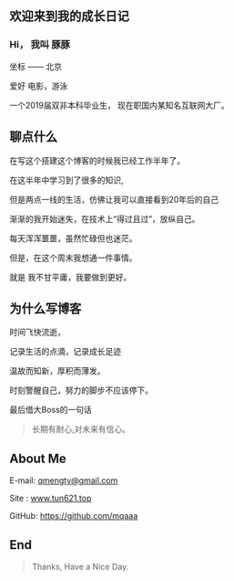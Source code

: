 ## 欢迎来到我的成长日记

<!-- For full documentation visit [mkdocs.org](http://mkdocs.org). -->
### Hi， 我叫 豚豚
坐标 —— 北京

爱好 电影，游泳

一个2019届双非本科毕业生，
现在职国内某知名互联网大厂。

## 聊点什么
在写这个搭建这个博客的时候我已经工作半年了。

在这半年中学习到了很多的知识,

但是两点一线的生活，仿佛让我可以直接看到20年后的自己

渐渐的我开始迷失，在技术上“得过且过”，放纵自己。

每天浑浑噩噩，虽然忙碌但也迷茫。

但是，在这个周末我想通一件事情。

就是 我不甘平庸，我要做到更好。

## 为什么写博客

时间飞快流逝，

记录生活的点滴，记录成长足迹

温故而知新，厚积而薄发。

时刻警醒自己，努力的脚步不应该停下。

最后借大Boss的一句话

>长期有耐心,对未来有信心。


## About Me

E-mail: qmengty@gmail.com

Site  : www.tun621.top

GitHub: https://github.com/mqaaa

## End
> Thanks, Have a Nice Day.
